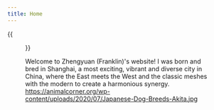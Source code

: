 ```yaml
---
title: Home
---
```


{{<figure src="https://i.redd.it/skhequj1oxk01.jpg" title="Let there be light" width="450">}}

Welcome to Zhengyuan (Franklin)'s website! I was born and bred in Shanghai, a most exciting, vibrant and diverse city in China, where the East meets the West and the classic meshes with the modern to create a harmonious synergy. https://animalcorner.org/wp-content/uploads/2020/07/Japanese-Dog-Breeds-Akita.jpg
